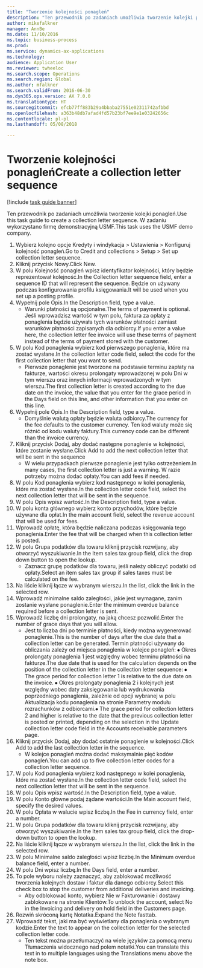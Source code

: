 ```yaml
--- 
title: "Tworzenie kolejności ponagleń"
description: "Ten przewodnik po zadaniach umożliwia tworzenie kolejki ponagleń."
author: mikefalkner
manager: AnnBe
ms.date: 11/10/2016
ms.topic: business-process
ms.prod: 
ms.service: dynamics-ax-applications
ms.technology: 
audience: Application User
ms.reviewer: twheeloc
ms.search.scope: Operations
ms.search.region: Global
ms.author: mfalkner
ms.search.validFrom: 2016-06-30
ms.dyn365.ops.version: AX 7.0.0
ms.translationtype: HT
ms.sourcegitcommit: efcb77ff883b29a4bbaba27551e02311742afbbd
ms.openlocfilehash: a363b48db7afad4fd57b23bf7ee9e1e03242656c
ms.contentlocale: pl-pl
ms.lasthandoff: 05/08/2018

---
```

# <a name="create-a-collection-letter-sequence"></a><span data-ttu-id="2dcd3-103">Tworzenie kolejności ponagleń</span><span class="sxs-lookup"><span data-stu-id="2dcd3-103">Create a collection letter sequence</span></span>

[!include [task guide banner](../../includes/task-guide-banner.md)]

<span data-ttu-id="2dcd3-104">Ten przewodnik po zadaniach umożliwia tworzenie kolejki ponagleń.</span><span class="sxs-lookup"><span data-stu-id="2dcd3-104">Use this task guide to create a collection letter sequence.</span></span> <span data-ttu-id="2dcd3-105">W zadaniu wykorzystano firmę demonstracyjną USMF.</span><span class="sxs-lookup"><span data-stu-id="2dcd3-105">This task uses the USMF demo company.</span></span>

1. <span data-ttu-id="2dcd3-106">Wybierz kolejno opcje Kredyty i windykacja > Ustawienia > Konfiguruj kolejność ponagleń.</span><span class="sxs-lookup"><span data-stu-id="2dcd3-106">Go to Credit and collections > Setup > Set up collection letter sequence.</span></span>
2. <span data-ttu-id="2dcd3-107">Kliknij przycisk Nowy.</span><span class="sxs-lookup"><span data-stu-id="2dcd3-107">Click New.</span></span>
3. <span data-ttu-id="2dcd3-108">W polu Kolejność ponagleń wpisz identyfikator kolejności, który będzie reprezentował kolejność.</span><span class="sxs-lookup"><span data-stu-id="2dcd3-108">In the Collection letter sequence field, enter a sequence ID that will represent the sequence.</span></span> <span data-ttu-id="2dcd3-109">Będzie on używany podczas konfigurowania profilu księgowania.</span><span class="sxs-lookup"><span data-stu-id="2dcd3-109">It will be used when you set up a posting profile.</span></span>
4. <span data-ttu-id="2dcd3-110">Wypełnij pole Opis.</span><span class="sxs-lookup"><span data-stu-id="2dcd3-110">In the Description field, type a value.</span></span>
    * <span data-ttu-id="2dcd3-111">Warunki płatności są opcjonalne.</span><span class="sxs-lookup"><span data-stu-id="2dcd3-111">The terms of payment is optional.</span></span> <span data-ttu-id="2dcd3-112">Jeśli wprowadzisz wartość w tym polu, faktura za opłaty z ponaglenia będzie używała tych warunków płatności zamiast warunków płatności zapisanych dla odbiorcy.</span><span class="sxs-lookup"><span data-stu-id="2dcd3-112">If you enter a value here, the collection letter fee invoice will use these terms of payment instead of the terms of payment stored with the customer.</span></span>  
5. <span data-ttu-id="2dcd3-113">W polu Kod ponaglenia wybierz kod pierwszego ponaglenia, które ma zostać wysłane.</span><span class="sxs-lookup"><span data-stu-id="2dcd3-113">In the collection letter code field, select the code for the first collection letter that you want to send.</span></span>
    * <span data-ttu-id="2dcd3-114">Pierwsze ponaglenie jest tworzone na podstawie terminu zapłaty na fakturze, wartości okresu prolongaty wprowadzonej w polu Dni w tym wierszu oraz innych informacji wprowadzonych w tym wierszu.</span><span class="sxs-lookup"><span data-stu-id="2dcd3-114">The first collection letter is created according to the due date on the invoice, the value that you enter for the grace period in the Days field on this line, and other information that you enter on this line.</span></span>  
6. <span data-ttu-id="2dcd3-115">Wypełnij pole Opis.</span><span class="sxs-lookup"><span data-stu-id="2dcd3-115">In the Description field, type a value.</span></span>
    * <span data-ttu-id="2dcd3-116">Domyślnie walutą opłaty będzie waluta odbiorcy.</span><span class="sxs-lookup"><span data-stu-id="2dcd3-116">The currency for the fee defaults to the customer currency.</span></span> <span data-ttu-id="2dcd3-117">Ten kod waluty może się różnić od kodu waluty faktury.</span><span class="sxs-lookup"><span data-stu-id="2dcd3-117">This currency code can be different than the invoice currency.</span></span>  
7. <span data-ttu-id="2dcd3-118">Kliknij przycisk Dodaj, aby dodać następne ponaglenie w kolejności, które zostanie wysłane.</span><span class="sxs-lookup"><span data-stu-id="2dcd3-118">Click Add to add the next collection letter that will be sent in the sequence</span></span>
    * <span data-ttu-id="2dcd3-119">W wielu przypadkach pierwsze ponaglenie jest tylko ostrzeżeniem.</span><span class="sxs-lookup"><span data-stu-id="2dcd3-119">In many cases, the first collection letter is just a warning.</span></span> <span data-ttu-id="2dcd3-120">W razie potrzeby można dodać opłaty.</span><span class="sxs-lookup"><span data-stu-id="2dcd3-120">You can add fees if needed.</span></span>  
8. <span data-ttu-id="2dcd3-121">W polu Kod ponaglenia wybierz kod następnego w kolei ponaglenia, które ma zostać wysłane.</span><span class="sxs-lookup"><span data-stu-id="2dcd3-121">In the collection letter code field, select the next collection letter that will be sent in the sequence.</span></span>
9. <span data-ttu-id="2dcd3-122">W polu Opis wpisz wartość.</span><span class="sxs-lookup"><span data-stu-id="2dcd3-122">In the Description field, type a value.</span></span>
10. <span data-ttu-id="2dcd3-123">W polu konta głównego wybierz konto przychodów, które będzie używane dla opłat.</span><span class="sxs-lookup"><span data-stu-id="2dcd3-123">In the main account field, select the revenue account that will be used for fees.</span></span>
11. <span data-ttu-id="2dcd3-124">Wprowadź opłatę, która będzie naliczana podczas księgowania tego ponaglenia.</span><span class="sxs-lookup"><span data-stu-id="2dcd3-124">Enter the fee that will be charged when this collection letter is posted.</span></span>
12. <span data-ttu-id="2dcd3-125">W polu Grupa podatków dla towaru kliknij przycisk rozwijany, aby otworzyć wyszukiwanie.</span><span class="sxs-lookup"><span data-stu-id="2dcd3-125">In the Item sales tax group field, click the drop down button to open the lookup.</span></span>
    * <span data-ttu-id="2dcd3-126">Zaznacz grupę podatków dla towaru, jeśli należy obliczyć podatki od opłaty.</span><span class="sxs-lookup"><span data-stu-id="2dcd3-126">Select an item sales tax group if sales taxes must be calculated on the fee.</span></span>  
13. <span data-ttu-id="2dcd3-127">Na liście kliknij łącze w wybranym wierszu.</span><span class="sxs-lookup"><span data-stu-id="2dcd3-127">In the list, click the link in the selected row.</span></span>
14. <span data-ttu-id="2dcd3-128">Wprowadź minimalne saldo zaległości, jakie jest wymagane, zanim zostanie wysłane ponaglenie.</span><span class="sxs-lookup"><span data-stu-id="2dcd3-128">Enter the minimum overdue balance required before a collection letter is sent.</span></span>
15. <span data-ttu-id="2dcd3-129">Wprowadź liczbę dni prolongaty, na jaką chcesz pozwolić.</span><span class="sxs-lookup"><span data-stu-id="2dcd3-129">Enter the number of grace days that you will allow.</span></span>
    * <span data-ttu-id="2dcd3-130">Jest to liczba dni po terminie płatności, kiedy można wygenerować ponaglenie.</span><span class="sxs-lookup"><span data-stu-id="2dcd3-130">This is the number of days after the due date that a collection letter can be generated.</span></span> <span data-ttu-id="2dcd3-131">Termin płatności używany do obliczania zależy od miejsca ponaglenia w kolejce ponagleń:   ⦁    Okres prolongaty ponaglenia 1 jest względny wobec terminu płatności na fakturze.</span><span class="sxs-lookup"><span data-stu-id="2dcd3-131">The due date that is used for the calculation depends on the position of the collection letter in the collection letter sequence:   ⦁    The grace period for collection letter 1 is relative to the due date on the invoice.</span></span>  <span data-ttu-id="2dcd3-132">⦁ Okres prolongaty ponaglenia 2 i kolejnych jest względny wobec daty zaksięgowania lub wydrukowania poprzedniego ponaglenia, zależnie od opcji wybranej w polu Aktualizacja kodu ponaglenia na stronie Parametry modułu rozrachunków z odbiorcami.</span><span class="sxs-lookup"><span data-stu-id="2dcd3-132">⦁ The grace period for collection letters 2 and higher is relative to the date that the previous collection letter is posted or printed, depending on the selection in the Update collection letter code field in the Accounts receivable parameters page.</span></span>  
16. <span data-ttu-id="2dcd3-133">Kliknij przycisk Dodaj, aby dodać ostatnie ponaglenie w kolejności.</span><span class="sxs-lookup"><span data-stu-id="2dcd3-133">Click Add to add the last collection letter in the sequence.</span></span>
    * <span data-ttu-id="2dcd3-134">W kolejce ponagleń można dodać maksymalnie pięć kodów ponagleń.</span><span class="sxs-lookup"><span data-stu-id="2dcd3-134">You can add up to five collection letter codes for a collection letter sequence.</span></span>  
17. <span data-ttu-id="2dcd3-135">W polu Kod ponaglenia wybierz kod następnego w kolei ponaglenia, które ma zostać wysłane.</span><span class="sxs-lookup"><span data-stu-id="2dcd3-135">In the collection letter code field, select the next collection letter that will be sent in the sequence.</span></span>
18. <span data-ttu-id="2dcd3-136">W polu Opis wpisz wartość.</span><span class="sxs-lookup"><span data-stu-id="2dcd3-136">In the Description field, type a value.</span></span>
19. <span data-ttu-id="2dcd3-137">W polu Konto główne podaj żądane wartości.</span><span class="sxs-lookup"><span data-stu-id="2dcd3-137">In the Main account field, specify the desired values.</span></span>
20. <span data-ttu-id="2dcd3-138">W polu Opłata w walucie wpisz liczbę.</span><span class="sxs-lookup"><span data-stu-id="2dcd3-138">In the Fee in currency field, enter a number.</span></span>
21. <span data-ttu-id="2dcd3-139">W polu Grupa podatków dla towaru kliknij przycisk rozwijany, aby otworzyć wyszukiwanie.</span><span class="sxs-lookup"><span data-stu-id="2dcd3-139">In the Item sales tax group field, click the drop-down button to open the lookup.</span></span>
22. <span data-ttu-id="2dcd3-140">Na liście kliknij łącze w wybranym wierszu.</span><span class="sxs-lookup"><span data-stu-id="2dcd3-140">In the list, click the link in the selected row.</span></span>
23. <span data-ttu-id="2dcd3-141">W polu Minimalne saldo zaległości wpisz liczbę.</span><span class="sxs-lookup"><span data-stu-id="2dcd3-141">In the Minimum overdue balance field, enter a number.</span></span>
24. <span data-ttu-id="2dcd3-142">W polu Dni wpisz liczbę.</span><span class="sxs-lookup"><span data-stu-id="2dcd3-142">In the Days field, enter a number.</span></span>
25. <span data-ttu-id="2dcd3-143">To pole wyboru należy zaznaczyć, aby zablokować możliwość tworzenia kolejnych dostaw i faktur dla danego odbiorcy.</span><span class="sxs-lookup"><span data-stu-id="2dcd3-143">Select this check box to stop the customer from additional deliveries and invoicing.</span></span>
    * <span data-ttu-id="2dcd3-144">Aby odblokować konto, wybierz Nie w Fakturowanie i dostawy zablokowane na stronie Klientów.</span><span class="sxs-lookup"><span data-stu-id="2dcd3-144">To unblock the account, select No in the Invoicing and delivery on hold field in the Customers page.</span></span>  
26. <span data-ttu-id="2dcd3-145">Rozwiń skróconą kartę Notatka.</span><span class="sxs-lookup"><span data-stu-id="2dcd3-145">Expand the Note fasttab.</span></span>
27. <span data-ttu-id="2dcd3-146">Wprowadź tekst, jaki ma być wyświetlany dla ponaglenia o wybranym kodzie.</span><span class="sxs-lookup"><span data-stu-id="2dcd3-146">Enter the text to appear on the collection letter for the selected collection letter code.</span></span>
    * <span data-ttu-id="2dcd3-147">Ten tekst można przetłumaczyć na wiele języków za pomocą menu Tłumaczenia widocznego nad polem notatki.</span><span class="sxs-lookup"><span data-stu-id="2dcd3-147">You can translate this text in to multiple languages using the Translations menu above the note box.</span></span>  


